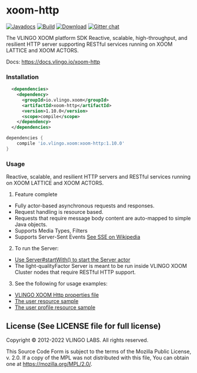 # xoom-http

[![Javadocs](http://javadoc.io/badge/io.vlingo.xoom/xoom-http.svg?color=brightgreen)](http://javadoc.io/doc/io.vlingo.xoom/xoom-http) [![Build](https://github.com/vlingo/xoom-http/workflows/Build/badge.svg)](https://github.com/vlingo/xoom-http/actions?query=workflow%3ABuild) [![Download](https://img.shields.io/maven-central/v/io.vlingo.xoom/xoom-http?label=maven)](https://search.maven.org/artifact/io.vlingo.xoom/xoom-http) [![Gitter chat](https://badges.gitter.im/gitterHQ/gitter.png)](https://gitter.im/vlingo-platform-java/http)

The VLINGO XOOM platform SDK Reactive, scalable, high-throughput, and resilient HTTP server supporting RESTful services running on XOOM LATTICE and XOOM ACTORS.

Docs: https://docs.vlingo.io/xoom-http

### Installation

```xml
  <dependencies>
    <dependency>
      <groupId>io.vlingo.xoom</groupId>
      <artifactId>xoom-http</artifactId>
      <version>1.10.0</version>
      <scope>compile</scope>
    </dependency>
  </dependencies>
```

```gradle
dependencies {
    compile 'io.vlingo.xoom:xoom-http:1.10.0'
}
```

### Usage

Reactive, scalable, and resilient HTTP servers and RESTful services running on XOOM LATTICE and XOOM ACTORS.

1. Feature complete
  * Fully actor-based asynchronous requests and responses.
  * Request handling is resource based.
  * Requests that require message body content are auto-mapped to simple Java objects.
  * Supports Media Types, Filters
  * Supports Server-Sent Events [See SSE on Wikipedia](https://en.wikipedia.org/wiki/Server-sent_events)
2. To run the Server:
  * [Use Server#startWith() to start the Server actor](https://github.com/vlingo/xoom-http/blob/master/src/main/java/io/vlingo/xoom/http/resource/Server.java)
  * The light-qualityFactor Server is meant to be run inside VLINGO XOOM Cluster nodes that require RESTful HTTP support.
3. See the following for usage examples:
  * [VLINGO XOOM Http properties file](https://github.com/vlingo/xoom-http/blob/master/src/test/resources/xoom-http.properties)
  * [The user resource sample](https://github.com/vlingo/xoom-http/blob/master/src/main/java/io/vlingo/xoom/http/sample/user/UserResource.java)
  * [The user profile resource sample](https://github.com/vlingo/xoom-http/blob/master/src/main/java/io/vlingo/xoom/http/sample/user/ProfileResource.java)

License (See LICENSE file for full license)
-------------------------------------------
Copyright © 2012-2022 VLINGO LABS. All rights reserved.

This Source Code Form is subject to the terms of the
Mozilla Public License, v. 2.0. If a copy of the MPL
was not distributed with this file, You can obtain
one at https://mozilla.org/MPL/2.0/.
